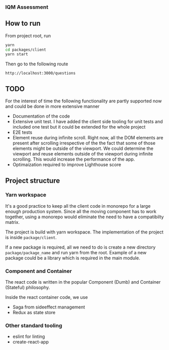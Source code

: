 ### IQM Assessment

## How to run

From project root, run
```bash
yarn
cd packages/client
yarn start
```

Then go to the following route
```text
http://localhost:3000/questions
```

## TODO

For the interest of time the following functionality are partly supported now and could be done in more extensive manner

- Documentation of the code
- Extensive unit test. I have added the client side tooling for unit tests and included one test but it could be extended for the whole project
- E2E tests
- Element reuse during infinite scroll. Right now, all the DOM elements are present after
scrolling irrespective of the the fact that some of those elements might be outside of the viewport. We could determine the viewport and reuse elements outside of the viewport during infinite scrolling. This would increase the performance of the app.
- Optimaization required to improve Lighthouse score

## Project structure

### Yarn workspace

It's a good practice to keep all the client code in monorepo for a large enough production system. Since all the moving component has to work together, using a monorepo would eliminate the need to have a compatibilty matrix.

The project is build with yarn workspace. The implementation of the project is inside `package/client`. 

If a new package is required, all we need to do is create a new directory `package/package_name` and run yarn from the root. Example of a new package could be a library which is required in the main module. 

### Component and Container

The react code is written in the popular Component (Dumb) and Container (Stateful) philosophy.

Inside the react container code,  we use 
- Saga from sideeffect management
- Redux as state store

### Other standard tooling

- eslint for linting
- create-react-app
